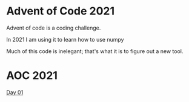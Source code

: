 # Advent of Code 2021

Advent of code is a coding challenge.

In 2021 I am using it to learn how to use numpy

Much of this code is inelegant; that's what it is to figure out a new tool.


# AOC 2021

[Day 01](AOC2021/solution-01.py)